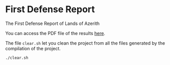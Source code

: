 # First Defense Report

The First Defense Report of Lands of Azerith

You can access the PDF file of the results [here](https://stonksindustries.github.io/First_Defense_Report/First_Defense_Report.pdf).

The file `clear.sh` let you clean the project from all the files generated by the compilation of the project.
```bash
./clear.sh
```

<!-- Il présente sur une vingtaine de pages (minimum) ce qui a été réalisé depuis la validation du cahier des charges. Sa présentation peut-être calquée sur celle du rapport de projet présenté plus loin. Il doit être remis au début de la soutenance. Il doit faire le bilan de ce qui a été fait (avances et/ou retards sur planning), par qui et présenter ce qui doit être fait pour la prochaine fois. -->
